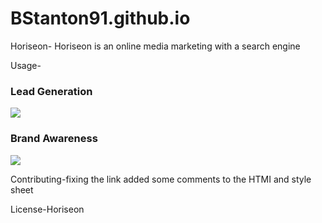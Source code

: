# BStanton91.github.io
Horiseon- 
Horiseon is an online media marketing with a search engine 



Usage- <div class="benefits">
        <div class="benefit-lead">
            <h3>Lead Generation</h3>
            <img src="./assets/images/lead-generation.png" />

<div class="benefit-brand">
            <h3>Brand Awareness</h3>
            <img src="./assets/images/brand-awareness.png" />


Contributing-fixing the link added some comments to the HTMI and style sheet 


License-Horiseon 
